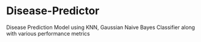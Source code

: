 # Disease-Predictor
Disease Prediction Model using KNN, Gaussian Naive Bayes Classifier along with various performance metrics
